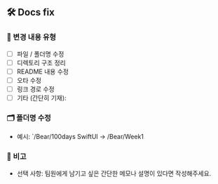 ## 🛠️ Docs fix

### 📌 변경 내용 유형
- [ ] 파일 / 폴더명 수정
- [ ] 디렉토리 구조 정리
- [ ] README 내용 수정
- [ ] 오타 수정
- [ ] 링크 경로 수정
- [ ] 기타 (간단히 기재):

### 🗂️ 폴더명 수정
- 예시: `/Bear/100days SwiftUI -> /Bear/Week1

### 💬 비고
- 선택 사항: 팀원에게 남기고 싶은 간단한 메모나 설명이 있다면 작성해주세요.
